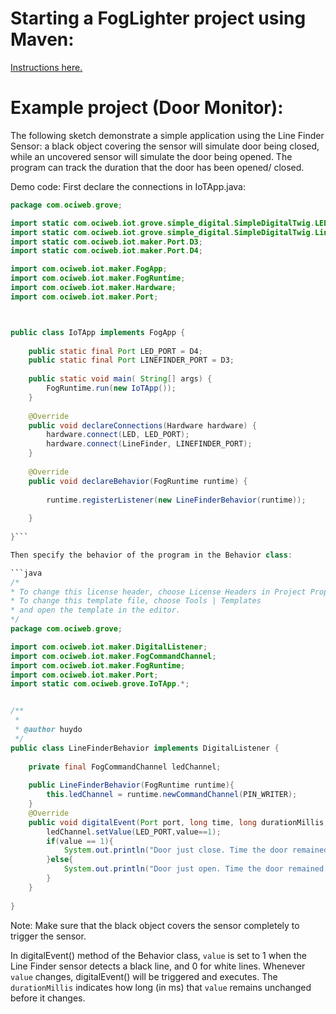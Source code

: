 
# Starting a FogLighter project using Maven: 
[Instructions here.](https://github.com/oci-pronghorn/FogLighter/blob/master/README.md)

# Example project (Door Monitor):

The following sketch demonstrate a simple application using the Line Finder Sensor: a black object covering the sensor will simulate door being closed, while an uncovered sensor will simulate the door being opened. The program can track the duration that the door has been opened/ closed.

Demo code:
First declare the connections in IoTApp.java:


```java
package com.ociweb.grove;

import static com.ociweb.iot.grove.simple_digital.SimpleDigitalTwig.LED;
import static com.ociweb.iot.grove.simple_digital.SimpleDigitalTwig.LineFinder;
import static com.ociweb.iot.maker.Port.D3;
import static com.ociweb.iot.maker.Port.D4;

import com.ociweb.iot.maker.FogApp;
import com.ociweb.iot.maker.FogRuntime;
import com.ociweb.iot.maker.Hardware;
import com.ociweb.iot.maker.Port;



public class IoTApp implements FogApp {
    
    public static final Port LED_PORT = D4;
    public static final Port LINEFINDER_PORT = D3;
    
    public static void main( String[] args) {
        FogRuntime.run(new IoTApp());
    }
    
    @Override
    public void declareConnections(Hardware hardware) {
        hardware.connect(LED, LED_PORT);
        hardware.connect(LineFinder, LINEFINDER_PORT);
    }
    
    @Override
    public void declareBehavior(FogRuntime runtime) {
        
        runtime.registerListener(new LineFinderBehavior(runtime));
        
    }
    
}```

Then specify the behavior of the program in the Behavior class:

```java
/*
* To change this license header, choose License Headers in Project Properties.
* To change this template file, choose Tools | Templates
* and open the template in the editor.
*/
package com.ociweb.grove;

import com.ociweb.iot.maker.DigitalListener;
import com.ociweb.iot.maker.FogCommandChannel;
import com.ociweb.iot.maker.FogRuntime;
import com.ociweb.iot.maker.Port;
import static com.ociweb.grove.IoTApp.*;


/**
 *
 * @author huydo
 */
public class LineFinderBehavior implements DigitalListener {
        
    private final FogCommandChannel ledChannel;
    
    public LineFinderBehavior(FogRuntime runtime){
        this.ledChannel = runtime.newCommandChannel(PIN_WRITER);
    }
    @Override
    public void digitalEvent(Port port, long time, long durationMillis, int value) {
        ledChannel.setValue(LED_PORT,value==1);
        if(value == 1){
            System.out.println("Door just close. Time the door remained opened: "+durationMillis);
        }else{
            System.out.println("Door just open. Time the door remained closed: "+durationMillis);
        }
    }
    
}
```



Note: Make sure that the black object covers the sensor completely to trigger the sensor.

In digitalEvent() method of the Behavior class, ```value``` is set to 1 when the Line Finder sensor detects a black line, and 0 for white lines. Whenever ```value``` changes, digitalEvent() will be triggered and executes. The ```durationMillis``` indicates how long (in ms) that ```value``` remains unchanged before it changes.







